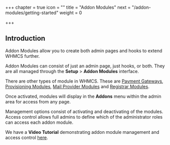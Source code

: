 +++
chapter = true
icon = "<i class='fa fa-file-o fa-fw'></i>"
title = "Addon Modules"
next = "/addon-modules/getting-started"
weight = 0

+++

## Introduction

Addon Modules allow you to create both admin pages and hooks to extend WHMCS further.

Addon Modules can consist of just an admin page, just hooks, or both.
They are all managed through the **Setup** > **Addon Modules** interface.

There are other types of module in WHMCS. These are [Payment Gateways][gateway-modules], [Provisioning Modules][provisioning-modules], [Mail Provider Modules][mail-providers] and [Registrar Modules][registrar-modules].

Once activated, modules will display in the **Addons** menu within the admin area for access from any page.

Management options consist of activating and deactivating of the modules.
Access control allows full admins to define which of the administrator roles can access each addon module.

We have a **Video Tutorial** demonstrating addon module management and access control [here][video-tutorial].



[gateway-modules]: ../payment-gateways "Gateway Module Documentation"
[provisioning-modules]: ../provisioning-modules "Provisioning Module Developer Documentation"
[mail-providers]: ../mail-providers "Mail Provider Module Developer Documentation"
[registrar-modules]: ../domain-registrars "Registrar Module Developer Documentation"
[video-tutorial]: https://www.youtube.com/watch?v=39TpVTs8onE "Addon Modules"
